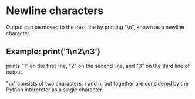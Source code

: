 # Newline characters

Output can be moved to the next line by printing "\n", known as a newline character.

## Example: print('1\n2\n3')

prints "1" on the first line, "2" on the second line, and "3" on the third line of output.

"\n" consists of two characters, \ and n, but together are considered by the Python interpreter as a single character.
